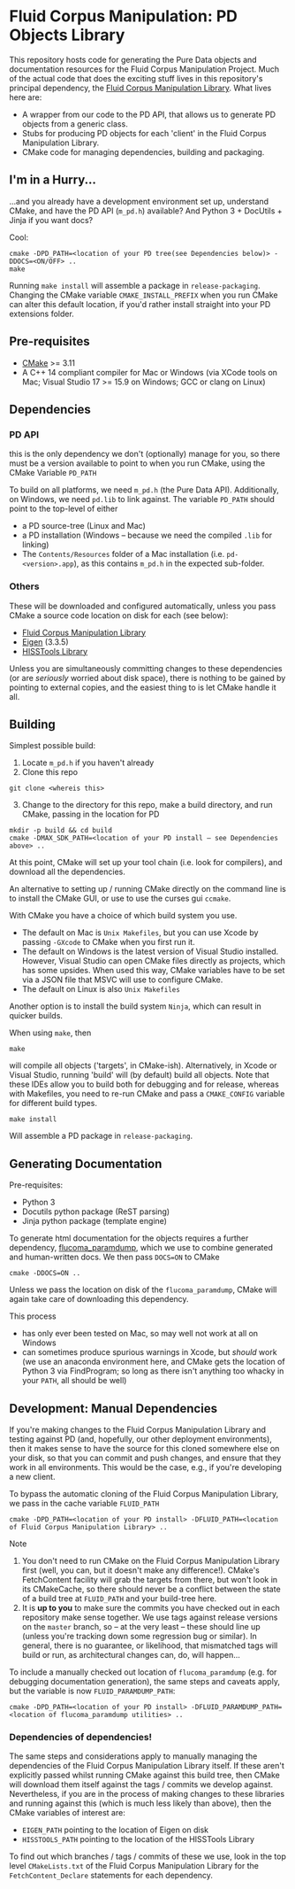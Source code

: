 # Fluid Corpus Manipulation: PD Objects Library

This repository hosts code for generating the Pure Data objects and documentation resources for the Fluid Corpus Manipulation Project. Much of the actual code that does the exciting stuff lives in this repository's principal dependency,  the [Fluid Corpus Manipulation Library](). What lives here are: 

* A wrapper from our code to the PD API, that allows us to generate PD objects from a generic class. 
* Stubs for producing PD objects for each 'client' in the Fluid Corpus Manipulation Library. 
* CMake code for managing dependencies, building and packaging. 

## I'm in a Hurry...

...and you already have a development environment set up, understand CMake, and have the PD API (`m_pd.h`) available? And Python 3 + DocUtils + Jinja if you want docs? 

Cool: 

```
cmake -DPD_PATH=<location of your PD tree(see Dependencies below)> -DDOCS=<ON/OFF> ..
make 
```

Running `make install` will assemble a package in `release-packaging`. Changing the CMake variable `CMAKE_INSTALL_PREFIX` when you run CMake can alter this default location, if you'd rather install straight into your PD extensions folder. 

## Pre-requisites

* [CMake](http://cmake.org) >= 3.11
* A C++ 14 compliant compiler for Mac or Windows (via XCode tools on Mac;  Visual Studio 17 >= 15.9 on Windows; GCC or clang on Linux)

## Dependencies 

### PD API 
this is the only dependency we don't (optionally) manage for you, so there must be a version available to point to when you run CMake, using the CMake Variable `PD_PATH`

To build on all platforms, we need `m_pd.h` (the Pure Data API). Additionally, on Windows, we need `pd.lib` to link against. The variable `PD_PATH` should point to the top-level of either 
* a PD source-tree (Linux and Mac)
* a PD installation (Windows – because we need the compiled `.lib` for linking)
* The `Contents/Resources` folder of a Mac installation (i.e. `pd-<version>.app`), as this contains `m_pd.h` in the expected sub-folder. 

### Others 
These will be downloaded and configured automatically, unless you pass CMake a source code location on disk for each (see below): 
* [Fluid Corpus Manipulation Library]()
* [Eigen](https://gitlab.com/libeigen/eigen) (3.3.5)
* [HISSTools Library](https://github.com/AlexHarker/HISSTools_Library)

Unless you are simultaneously committing changes to these dependencies (or are *seriously* worried about disk space), there is nothing to be gained by pointing to external copies, and the easiest thing to is let CMake handle it all. 

## Building 

Simplest possible build: 
1. Locate `m_pd.h` if you haven't already
2. Clone this repo
```
git clone <whereis this>
```
3. Change to the directory for this repo, make a build directory, and run CMake, passing in the location for PD
```
mkdir -p build && cd build 
cmake -DMAX_SDK_PATH=<location of your PD install – see Dependencies above> ..
```
At this point, CMake will set up your tool chain (i.e. look for compilers), and download all the dependencies. 

An alternative to setting up / running CMake directly on the command line is to install the CMake GUI, or use to use the curses gui `ccmake`.

With CMake you have a choice of which build system you use. 
* The default on Mac is `Unix Makefiles`, but you can use Xcode by passing `-GXcode` to CMake when you first run it. 
* The default on Windows is the latest version of Visual Studio installed. However, Visual Studio can open CMake files directly as projects, which has some upsides. When used this way, CMake variables have to be set via a JSON file that MSVC will use to configure CMake. 
* The default on Linux is also `Unix Makefiles`

Another option is to install the build system `Ninja`, which can result in quicker builds. 

When using `make`, then
```
make
```
will compile all objects ('targets', in CMake-ish). Alternatively, in Xcode or Visual Studio, running 'build' will (by default) build all objects. Note that these IDEs allow you to build both for debugging and for release, whereas with Makefiles, you need to re-run CMake and pass a `CMAKE_CONFIG` variable for different build types.


```
make install 
```
Will assemble a PD package in `release-packaging`. 

## Generating Documentation 

Pre-requisites: 
* Python 3 
* Docutils python package (ReST parsing)
* Jinja python package (template engine)

To generate html documentation for the objects requires a further dependency, [flucoma_paramdump](), which we use to combine generated and human-written docs. We then pass `DOCS=ON` to CMake
```
cmake -DDOCS=ON ..
```
Unless we pass the location on disk of the `flucoma_paramdump`, CMake will again take care of downloading this dependency.

This process 
* has only ever been tested on Mac, so may well not work at all on Windows 
* can sometimes produce spurious warnings in Xcode, but *should* work (we use an anaconda environment here, and CMake gets the location of Python 3 via FindProgram; so long as there isn't anything too whacky in your `PATH`, all should be well)

## Development: Manual Dependencies 

If you're making changes to the Fluid Corpus Manipulation Library and testing against PD (and, hopefully, our other deployment environments), then it makes sense to have the source for this cloned somewhere else on your disk, so that you can commit and push changes, and ensure that they work in all environments. This would be the case, e.g., if you're developing a new client. 

To bypass the automatic cloning of the Fluid Corpus Manipulation Library, we pass in the cache variable `FLUID_PATH`

```
cmake -DPD_PATH=<location of your PD install> -DFLUID_PATH=<location of Fluid Corpus Manipulation Library> ..
```
Note 
1. You don't need to run CMake on the Fluid Corpus Manipulation Library first (well, you can, but it doesn't make any difference!). CMake's FetchContent facility will grab the targets from there, but won't look in its CMakeCache, so there should never be a conflict between the state of a build tree at `FLUID_PATH` and your build-tree here. 
2. It is **up to you** to make sure the commits you have checked out in each repository make sense together. We use tags against release versions on the `master` branch, so – at the very least – these should line up (unless you're tracking down some regression bug or similar). In general, there is no guarantee, or likelihood, that mismatched tags will build or run, as architectural changes can, do, will happen...

To include a manually checked out location of `flucoma_paramdump` (e.g. for debugging documentation generation), the same steps and caveats apply, but the variable is now `FLUID_PARAMDUMP_PATH`: 
```
cmake -DPD_PATH=<location of your PD install> -DFLUID_PARAMDUMP_PATH=<location of flucoma_paramdump utilities> ..
```
### Dependencies of dependencies! 
The same steps and considerations apply to manually managing the dependencies of the Fluid Corpus Manipulation Library itself. If these aren't explicitly passed whilst running CMake against this build tree, then CMake will download them itself against the tags / commits we develop against. Nevertheless, if you are in the process of making changes to these libraries and running against this (which is much less likely than above), then the CMake variables of interest are: 
* `EIGEN_PATH` pointing to the location of Eigen on disk 
* `HISSTOOLS_PATH` pointing to the location of the HISSTools Library 

To find out which branches / tags / commits of these we use, look in the top level `CMakeLists.txt` of the  Fluid Corpus Manipulation Library for the `FetchContent_Declare` statements for each dependency. 
